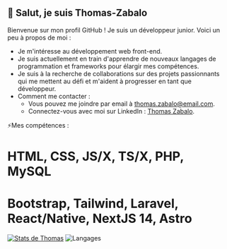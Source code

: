 ## 👋 Salut, je suis Thomas-Zabalo

Bienvenue sur mon profil GitHub ! Je suis un développeur junior. Voici un peu à propos de moi :

- Je m'intéresse au développement web front-end.
- Je suis actuellement en train d'apprendre de nouveaux langages de programmation et frameworks pour élargir mes compétences.
- Je suis à la recherche de collaborations sur des projets passionnants qui me mettent au défi et m'aident à progresser en tant que développeur.
- Comment me contacter :
  - Vous pouvez me joindre par email à thomas.zabalo@email.com.
  - Connectez-vous avec moi sur LinkedIn : [Thomas Zabalo](https://www.linkedin.com/in/thomas-zabalo-62627a256/).
 
⚡Mes compétences :

# HTML, CSS, JS/X, TS/X, PHP, MySQL
# Bootstrap, Tailwind, Laravel, React/Native, NextJS 14, Astro

[![Stats de Thomas](https://github-readme-stats.vercel.app/api?username=Thomas-Zabalo&theme=tokyonigh)](https://github.com/Thomas-Zabalo/github-readme-stats)
![Langages](https://github-readme-stats.vercel.app/api/top-langs/?username=Thomas-Zabalo&theme=tokyonight)
